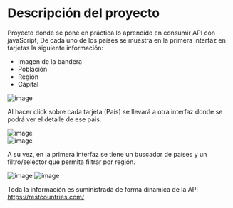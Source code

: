 # Descripción del proyecto 

Proyecto donde se pone en práctica lo aprendido en  consumir  API con javaScript,
De cada uno de los países se muestra  en la primera interfaz en tarjetas la siguiente información: 

- Imagen de la bandera 
- Población   
- Región 
- Cápital

![image](https://user-images.githubusercontent.com/94869227/207765263-b748c325-9bfb-40ca-ac99-d1da5f05574b.png)

    
Al hacer click sobre cada tarjeta (Pais) se llevará a otra interfaz donde se podrá ver el detalle de ese pais.

![image](https://user-images.githubusercontent.com/94869227/207765316-d302e746-6bc1-49fd-8ddc-caa8027604df.png)  
![image](https://user-images.githubusercontent.com/94869227/207765372-1f73a289-ff67-4253-80c1-e0ad3f0dcb70.png)


A su vez, en la primera interfaz se  tiene un buscador de países y un filtro/selector que permita filtrar por región.

![image](https://user-images.githubusercontent.com/94869227/207765426-15033636-8129-4d54-a7bb-1f10b08cd497.png)
![image](https://user-images.githubusercontent.com/94869227/207765474-e38294ba-530e-4c75-97f8-af5b5e3661cc.png)

Toda la información es suministrada de forma dinamica de  la API https://restcountries.com/




